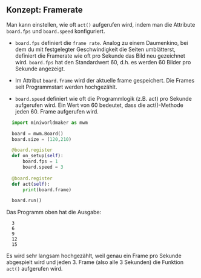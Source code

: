 ## Konzept: Framerate


Man kann einstellen, wie oft `act()` aufgerufen wird, indem man die Attribute `board.fps` und `board.speed` konfiguriert.

* `board.fps` definiert die `frame rate`. Analog zu einem Daumenkino, bei dem du mit festgelegter Geschwindigkeit die Seiten umblätterst, 
  definiert die Framerate wie oft pro Sekunde das Bild neu gezeichnet wird.
  `board.fps` hat den Standardwert 60, d.h. es werden 60 Bilder pro Sekunde angezeigt.
  
* Im Attribut `board.frame` wird der aktuelle frame gespeichert. Die Frames seit Programmstart werden hochgezählt.
  
* `board.speed` definiert wie oft die Programmlogik (z.B. act) pro Sekunde aufgerufen wird. 
  Ein Wert von 60 bedeutet, dass die act()-Methode jeden 60. Frame aufgerufen wird.


``` python
  import miniworldmaker as mwm

  board = mwm.Board()
  board.size = (120,210)

  @board.register
  def on_setup(self):
      board.fps = 1
      board.speed = 3
      
  @board.register
  def act(self):
      print(board.frame)

  board.run()
```

Das Programm oben hat die Ausgabe:

```
  3
  6
  9
  12
  15
```

Es wird sehr langsam hochgezählt, weil genau ein Frame pro Sekunde abgespielt wird und jeden 3. Frame
(also alle 3 Sekunden) die Funktion `act()` aufgerufen wird.